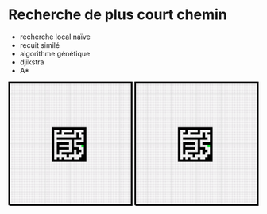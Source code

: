# Recherche de plus court chemin

* recherche local naïve
* recuit similé
* algorithme génétique
* djikstra
* A*

<p align="center">
<img src="rapport/djikstra.gif" width="250px">
<img src="rapport/aStar.gif" width="250px">
</p>
